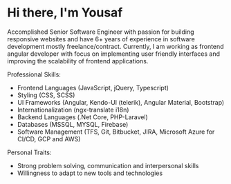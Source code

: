 # Hi there, I'm Yousaf

Accomplished Senior Software Engineer with passion for building responsive websites and have 6+ years of experience in software development mostly freelance/contract. Currently, I am working as frontend angular developer with focus on implementing user friendly interfaces and improving the scalability of frontend applications.

Professional Skills:
- Frontend Languages (JavaScript, jQuery, Typescript)
- Styling (CSS, SCSS)
- UI Frameworks (Angular, Kendo-UI (telerik), Angular Material, Bootstrap)
- Internationalization (ngx-translate i18n)
- Backend Languages (.Net Core, PHP-Laravel)
- Databases (MSSQL, MYSQL, Firebase)
- Software Management (TFS, Git, Bitbucket, JIRA, Microsoft Azure for CI/CD, GCP and AWS)

Personal Traits:
- Strong problem solving, communication and interpersonal skills
- Willingness to adapt to new tools and technologies

<!---
yousafnawaz/yousafnawaz is a ✨ special ✨ repository because its `README.md` (this file) appears on your GitHub profile.
You can click the Preview link to take a look at your changes.
--->
